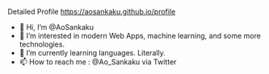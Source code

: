 Detailed Profile
https://aosankaku.github.io/profile

- 👋 Hi, I’m @AoSankaku
- 👀 I’m interested in modern Web Apps, machine learning, and some more technologies.
- 🌱 I’m currently learning languages. Literally.
- 📫 How to reach me : @Ao_Sankaku via Twitter

<!---
AoSankaku/AoSankaku is a ✨ special ✨ repository because its `README.md` (this file) appears on your GitHub profile.
You can click the Preview link to take a look at your changes.
--->
